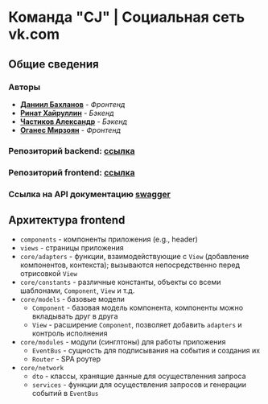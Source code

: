 # Команда "CJ" | Социальная сеть vk.com

## Общие сведения
### Авторы
- [**Даниил Бахланов**](https://github.com/Similization) - *Фронтенд*
- [**Ринат Хайруллин**](https://github.com/rinatkh) - *Бэкенд*
- [**Частиков Александр**](https://github.com/papazloynt) - *Бэкенд*
- [**Оганес Мирзоян**](https://github.com/senago) - *Фронтенд*


### Репозиторий backend: [ссылка](https://github.com/go-park-mail-ru/2022_1_CJ)
### Репозиторий frontend: [ссылка](https://github.com/frontend-park-mail-ru/2022_1_CJ)
### Ссылка на API документацию [swagger](https://github.com/go-park-mail-ru/2022_1_CJ/blob/main/api/swagger.yaml)

## Архитектура frontend
- `components` - компоненты приложения (e.g., header)
- `views` - страницы приложения
- `core/adapters` - функции, взаимодействующие с `View` (добавление компонентов, контекста); вызываются непосредственно перед отрисовкой `View`
- `core/constants` - различные константы, объекты со всеми шаблонами, `Component`, `View` и т.д.
- `core/models` - базовые модели
  - `Component` - базовая модель компонента, компоненты можно вкладывать друг в друга
  - `View` - расширение `Component`, позволяет добавить `adapters` и контроль исполнения
- `core/modules` - модули (синглтоны) для работы приложения
  - `EventBus` - сущность для подписывания на события и создания их
  - `Router` - SPA роутер
- `core/network`
  - `dto` - классы, хранящие данные для осуществленния запроса
  - `services` - функции для осуществления запросов и генерации событий в `EventBus`
